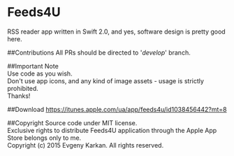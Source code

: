 Feeds4U
===========

RSS reader app written in Swift 2.0, and yes, software design is pretty good here.

##Contributions
All PRs should be directed to '_develop_' branch.

##Important Note      
Use code as you wish.   
Don't use app icons, and any kind of image assets - usage is strictly prohibited.    
Thanks! 

##Download
https://itunes.apple.com/ua/app/feeds4u/id1038456442?mt=8

##Copyright
Source code under MIT license.  
Exclusive rights to distribute Feeds4U application through the Apple App Store belongs only to me.    
Copyright (c) 2015 Evgeny Karkan. All rights reserved.
